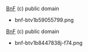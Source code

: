 [BnF](https://gallica.bnf.fr/ark:/12148/btv1b59055799/f1.item)  (c) public domain
- bnf-btv1b59055799.png

[BnF](https://gallica.bnf.fr/ark:/12148/btv1b8447838j/) (c) public domain
- bnf-btv1b8447838j-f74.png

